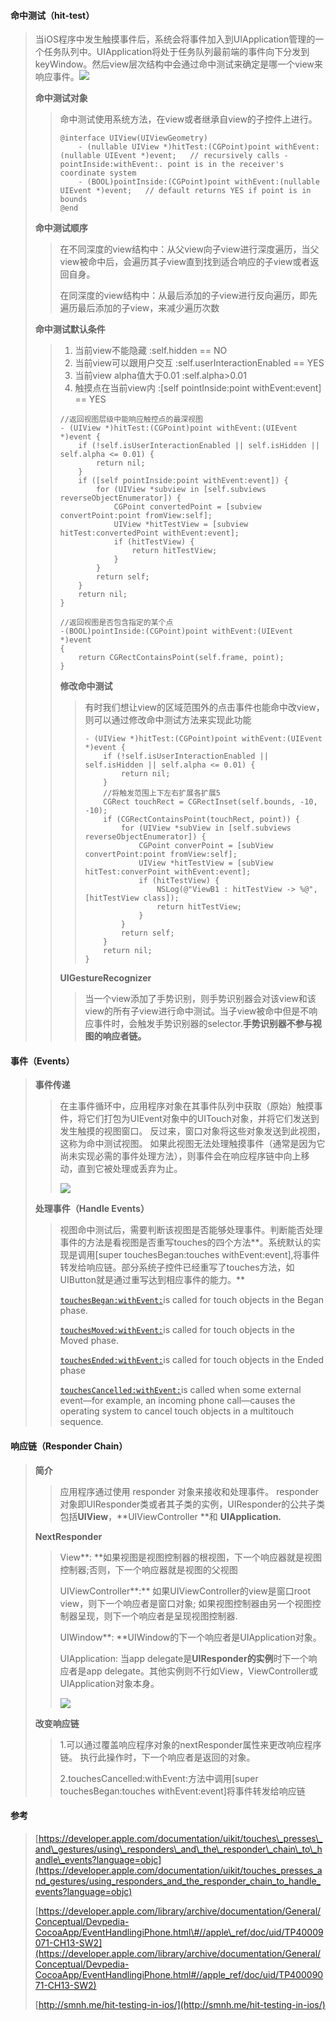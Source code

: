 #### **命中测试（**hit-test**）**

> 当iOS程序中发生触摸事件后，系统会将事件加入到UIApplication管理的一个任务队列中。UIApplication将处于任务队列最前端的事件向下分发到keyWindow。然后view层次结构中会通过命中测试来确定是哪一个view来响应事件。![](/assets/hit-test-depth-first-traversal.png)
>
> **命中测试对象**
>
> > 命中测试使用系统方法，在view或者继承自view的子控件上进行。
> >
> > ```
> > @interface UIView(UIViewGeometry)
> >     - (nullable UIView *)hitTest:(CGPoint)point withEvent:(nullable UIEvent *)event;   // recursively calls -pointInside:withEvent:. point is in the receiver's coordinate system
> >     - (BOOL)pointInside:(CGPoint)point withEvent:(nullable UIEvent *)event;   // default returns YES if point is in bounds
> > @end
> > ```
>
> **命中测试顺序**
>
> > 在不同深度的view结构中：从父view向子view进行深度遍历，当父view被命中后，会遍历其子view直到找到适合响应的子view或者返回自身。
> >
> > 在同深度的view结构中：从最后添加的子view进行反向遍历，即先遍历最后添加的子view，来减少遍历次数
>
> **命中测试默认条件**
>
> > 1. 当前view不能隐藏               :self.hidden == NO
> > 2. 当前view可以跟用户交互   :self.userInteractionEnabled == YES
> > 3. 当前view alpha值大于0.01 :self.alpha&gt;0.01
> > 4. 触摸点在当前view内           :\[self pointInside:point withEvent:event\] == YES
> >
> > ```
> > //返回视图层级中能响应触控点的最深视图
> > - (UIView *)hitTest:(CGPoint)point withEvent:(UIEvent *)event {
> >     if (!self.isUserInteractionEnabled || self.isHidden || self.alpha <= 0.01) {
> >         return nil;
> >     }
> >     if ([self pointInside:point withEvent:event]) {
> >         for (UIView *subview in [self.subviews reverseObjectEnumerator]) {
> >             CGPoint convertedPoint = [subview convertPoint:point fromView:self];
> >             UIView *hitTestView = [subview hitTest:convertedPoint withEvent:event];
> >             if (hitTestView) {
> >                 return hitTestView;
> >             }
> >         }
> >         return self;
> >     }
> >     return nil;
> > }
> >
> > //返回视图是否包含指定的某个点
> > -(BOOL)pointInside:(CGPoint)point withEvent:(UIEvent *)event
> > {
> >     return CGRectContainsPoint(self.frame, point);
> > }
> > ```
> >
> > **修改命中测试**
> >
> > > 有时我们想让view的区域范围外的点击事件也能命中改view，则可以通过修改命中测试方法来实现此功能
> > >
> > > ```
> > > - (UIView *)hitTest:(CGPoint)point withEvent:(UIEvent *)event {
> > >     if (!self.isUserInteractionEnabled || self.isHidden || self.alpha <= 0.01) {
> > >         return nil;
> > >     }
> > >     //将触发范围上下左右扩展各扩展5
> > >     CGRect touchRect = CGRectInset(self.bounds, -10, -10);
> > >     if (CGRectContainsPoint(touchRect, point)) {
> > >         for (UIView *subView in [self.subviews reverseObjectEnumerator]) {
> > >             CGPoint converPoint = [subView convertPoint:point fromView:self];
> > >             UIView *hitTestView = [subView hitTest:converPoint withEvent:event];
> > >             if (hitTestView) {
> > >                 NSLog(@"ViewB1 : hitTestView -> %@", [hitTestView class]);
> > >                 return hitTestView;
> > >             }
> > >         }
> > >         return self;
> > >     }
> > >     return nil;
> > > }
> > > ```
> >
> > **UIGestureRecognizer**
> >
> > > 当一个view添加了手势识别，则手势识别器会对该view和该view的所有子view进行命中测试。当子view被命中但是不响应事件时，会触发手势识别器的selector.**手势识别器不参与视图的响应者链。**

#### 事件（Events）

> **事件传递**
>
> > 在主事件循环中，应用程序对象在其事件队列中获取（原始）触摸事件，将它们打包为UIEvent对象中的UITouch对象，并将它们发送到发生触摸的视图窗口。 反过来，窗口对象将这些对象发送到此视图，这称为命中测试视图。 如果此视图无法处理触摸事件（通常是因为它尚未实现必需的事件处理方法），则事件会在响应程序链中向上移动，直到它被处理或丢弃为止。
> >
> > ![](/assets/event_delivery.jpg)
>
> **处理事件（Handle Events）**
>
> > 视图命中测试后，需要判断该视图是否能够处理事件。判断能否处理事件的方法是看视图是否重写touches的四个方法**。系统默认的实现是调用\[super touchesBegan:touches withEvent:event\],将事件转发给响应链。部分系统子控件已经重写了touches方法，如UIButton就是通过重写达到相应事件的能力。**
> >
> > [`touchesBegan:withEvent:`](https://developer.apple.com/documentation/uikit/uiresponder/1621142-touchesbegan)is called for touch objects in the Began phase.
> >
> > [`touchesMoved:withEvent:`](https://developer.apple.com/documentation/uikit/uiresponder/1621107-touchesmoved)is called for touch objects in the Moved phase.
> >
> > [`touchesEnded:withEvent:`](https://developer.apple.com/documentation/uikit/uiresponder/1621084-touchesended)is called for touch objects in the Ended phase
> >
> > [`touchesCancelled:withEvent:`](https://developer.apple.com/documentation/uikit/uiresponder/1621116-touchescancelled)is called when some external event—for example, an incoming phone call—causes the operating system to cancel touch objects in a multitouch sequence.

#### 

#### 响应链（Responder Chain）

> **简介**
>
> > 应用程序通过使用 responder 对象来接收和处理事件。 responder对象即UIResponder类或者其子类的实例，UIResponder的公共子类包括**UIView**，**UIViewController **和 **UIApplication.**
>
> **NextResponder**
>
> > View**: **如果视图是视图控制器的根视图，下一个响应器就是视图控制器;否则，下一个响应器就是视图的父视图
> >
> > UIViewController**:** 如果UIViewController的view是窗口root view，则下一个响应者是窗口对象; 如果视图控制器由另一个视图控制器呈现，则下一个响应者是呈现视图控制器.
> >
> > UIWindow**: **UIWindow的下一个响应者是UIApplication对象。
> >
> > UIApplication: 当app delegate是**UIResponder的实例**时下一个响应者是app delegate。其他实例则不行如View，ViewController或UIApplication对象本身。
> >
> > ![](/assets/ResponderChain.png)
>
> **改变响应链**
>
> > 1.可以通过覆盖响应程序对象的nextResponder属性来更改响应程序链。 执行此操作时，下一个响应者是返回的对象。
> >
> > 2.touchesCancelled:withEvent:方法中调用\[super touchesBegan:touches withEvent:event\]将事件转发给响应链

#### 参考

> [https://developer.apple.com/documentation/uikit/touches\_presses\_and\_gestures/using\_responders\_and\_the\_responder\_chain\_to\_handle\_events?language=objc](https://developer.apple.com/documentation/uikit/touches_presses_and_gestures/using_responders_and_the_responder_chain_to_handle_events?language=objc)
>
> [https://developer.apple.com/library/archive/documentation/General/Conceptual/Devpedia-CocoaApp/EventHandlingiPhone.html\#//apple\_ref/doc/uid/TP40009071-CH13-SW2](https://developer.apple.com/library/archive/documentation/General/Conceptual/Devpedia-CocoaApp/EventHandlingiPhone.html#//apple_ref/doc/uid/TP40009071-CH13-SW2)
>
> [http://smnh.me/hit-testing-in-ios/](http://smnh.me/hit-testing-in-ios/)



